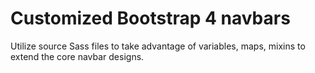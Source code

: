 
# Customized Bootstrap 4 navbars

Utilize source Sass files to take advantage of variables, maps, mixins to extend the core navbar designs. 
